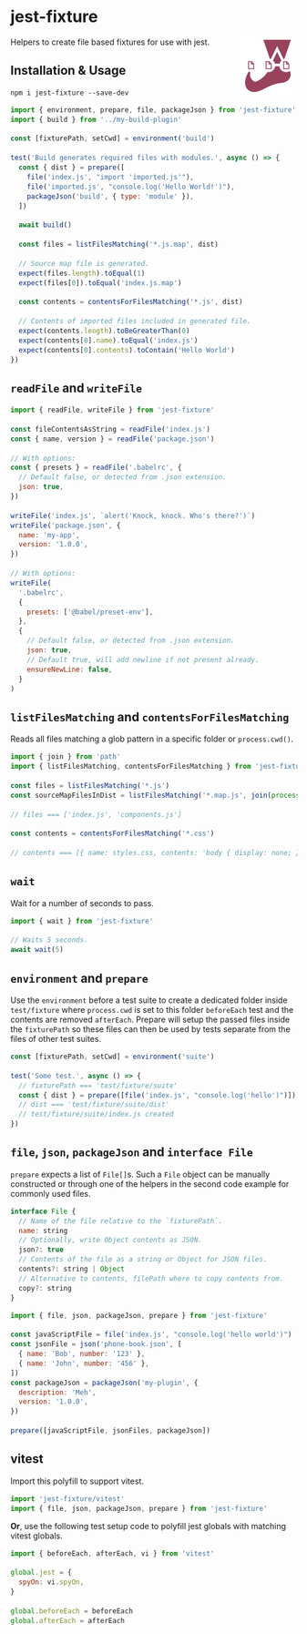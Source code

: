 # jest-fixture

<img align="right" src="https://github.com/tobua/jest-fixture/raw/main/logo.png" width="20%" alt="jest-fixture Logo" />

Helpers to create file based fixtures for use with jest.

## Installation & Usage

```
npm i jest-fixture --save-dev
```

```js
import { environment, prepare, file, packageJson } from 'jest-fixture'
import { build } from '../my-build-plugin'

const [fixturePath, setCwd] = environment('build')

test('Build generates required files with modules.', async () => {
  const { dist } = prepare([
    file('index.js', "import 'imported.js'"),
    file('imported.js', "console.log('Hello World!')"),
    packageJson('build', { type: 'module' }),
  ])

  await build()

  const files = listFilesMatching('*.js.map', dist)

  // Source map file is generated.
  expect(files.length).toEqual(1)
  expect(files[0]).toEqual('index.js.map')

  const contents = contentsForFilesMatching('*.js', dist)

  // Contents of imported files included in generated file.
  expect(contents.length).toBeGreaterThan(0)
  expect(contents[0].name).toEqual('index.js')
  expect(contents[0].contents).toContain('Hello World')
})
```

## `readFile` and `writeFile`

```js
import { readFile, writeFile } from 'jest-fixture'

const fileContentsAsString = readFile('index.js')
const { name, version } = readFile('package.json')

// With options:
const { presets } = readFile('.babelrc', {
  // Default false, or detected from .json extension.
  json: true,
})

writeFile('index.js', `alert('Knock, knock. Who's there?')`)
writeFile('package.json', {
  name: 'my-app',
  version: '1.0.0',
})

// With options:
writeFile(
  '.babelrc',
  {
    presets: ['@babel/preset-env'],
  },
  {
    // Default false, or detected from .json extension.
    json: true,
    // Default true, will add newline if not present already.
    ensureNewLine: false,
  }
)
```

## `listFilesMatching` and `contentsForFilesMatching`

Reads all files matching a glob pattern in a specific folder or `process.cwd()`.

```js
import { join } from 'path'
import { listFilesMatching, contentsForFilesMatching } from 'jest-fixture'

const files = listFilesMatching('*.js')
const sourceMapFilesInDist = listFilesMatching('*.map.js', join(process.cwd(), 'dist'))

// files === ['index.js', 'components.js']

const contents = contentsForFilesMatching('*.css')

// contents === [{ name: styles.css, contents: 'body { display: none; }' }]
```

## `wait`

Wait for a number of seconds to pass.

```js
import { wait } from 'jest-fixture'

// Waits 5 seconds.
await wait(5)
```

## `environment` and `prepare`

Use the `environment` before a test suite to create a dedicated folder inside `test/fixture` where `process.cwd` is set to this folder `beforeEach` test and the contents are removed `afterEach`. Prepare will setup the passed files inside the `fixturePath` so these files can then be used by tests separate from the files of other test suites.

```js
const [fixturePath, setCwd] = environment('suite')

test('Some test.', async () => {
  // fixturePath === 'test/fixture/suite'
  const { dist } = prepare([file('index.js', "console.log('hello')")])
  // dist === 'test/fixture/suite/dist'
  // test/fixture/suite/index.js created
})
```

## `file`, `json`, `packageJson` and `interface File`

`prepare` expects a list of `File[]`s. Such a `File` object can be manually constructed or through one of the helpers in the second code example for commonly used files.

```js
interface File {
  // Name of the file relative to the `fixturePath`.
  name: string
  // Optionally, write Object contents as JSON.
  json?: true
  // Contents of the file as a string or Object for JSON files.
  contents?: string | Object
  // Alternative to contents, filePath where to copy contents from.
  copy?: string
}
```

```js
import { file, json, packageJson, prepare } from 'jest-fixture'

const javaScriptFile = file('index.js', "console.log('hello world')")
const jsonFile = json('phone-book.json', [
  { name: 'Bob', number: '123' },
  { name: 'John', number: '456' },
])
const packageJson = packageJson('my-plugin', {
  description: 'Meh',
  version: '1.0.0',
})

prepare([javaScriptFile, jsonFiles, packageJson])
```

## vitest

Import this polyfill to support vitest.

```js
import 'jest-fixture/vitest'
import { file, json, packageJson, prepare } from 'jest-fixture'
```

**Or**, use the following test setup code to polyfill jest globals with matching vitest globals.

```js
import { beforeEach, afterEach, vi } from 'vitest'

global.jest = {
  spyOn: vi.spyOn,
}

global.beforeEach = beforeEach
global.afterEach = afterEach
```
